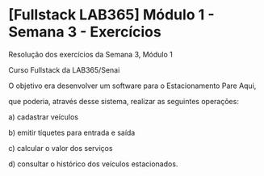 # [Fullstack LAB365] Módulo 1 - Semana 3 - Exercícios

Resolução dos exercícios da Semana 3, Módulo 1

Curso Fullstack da LAB365/Senai


O objetivo era desenvolver um software para o Estacionamento Pare Aqui,

que poderia, através desse sistema, realizar as seguintes operações:

a) cadastrar veículos

b) emitir tíquetes para entrada e saída

c) calcular o valor dos serviços

d) consultar o histórico dos veículos estacionados.
